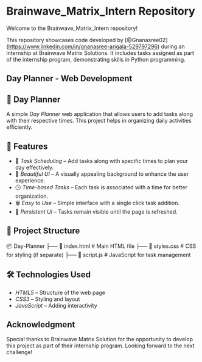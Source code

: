 # Brainwave_Matrix_Intern Repository
Welcome to the Brainwave_Matrix_Intern repository!

This repository showcases code developed by [@Gnanasree02] (https://www.linkedin.com/in/gnanasree-arigala-529797296) during an internship at Brainwave Matrix Solutions. It includes tasks assigned as part of the internship program, demonstrating skills in Python programming.
## Day Planner - Web Development
## 📝 Day Planner  

A simple *Day Planner* web application that allows users to add tasks along with their respective times. This project helps in organizing daily activities efficiently.  
## 🚀 Features  

- 📅 *Task Scheduling* – Add tasks along with specific times to plan your day effectively.  
- 🎨 *Beautiful UI* – A visually appealing background to enhance the user experience.  
- 🕒 *Time-based Tasks* – Each task is associated with a time for better organization.  
- 🗑️ *Easy to Use* – Simple interface with a single click task addition.  
- 📜 *Persistent UI* – Tasks remain visible until the page is refreshed.  
## 📂 Project Structure  


📦 Day-Planner
├── 📜 index.html      # Main HTML file
├── 🎨 styles.css      # CSS for styling (if separate)
├── 🚀 script.js       # JavaScript for task management
## 🛠️ Technologies Used  

- *HTML5* – Structure of the web page  
- *CSS3* – Styling and layout  
- *JavaScript* – Adding interactivity  
## Acknowledgment

Special thanks to Brainwave Matrix Solution for the opportunity to develop this project as part of their internship program. Looking forward to the next challenge!
